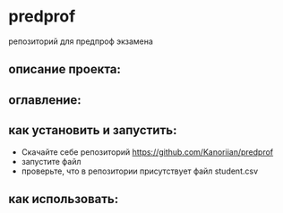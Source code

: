 # predprof
репозиторий для предпроф экзамена
## описание проекта:
## оглавление:
## как установить и запустить:
- Скачайте себе репозиторий https://github.com/Kanoriian/predprof
- запустите файл
- проверьте, что в репозитории присутствует файл student.csv
## как использовать:
